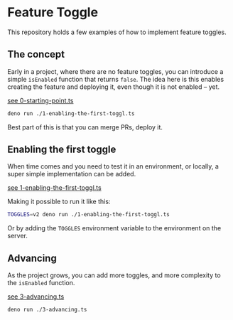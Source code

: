 # Feature Toggle

This repository holds a few examples of how to implement feature toggles.

## The concept

Early in a project, where there are no feature toggles, you
can introduce a simple `isEnabled` function that returns `false`. The idea here is this enables creating the feature and
deploying it, even though it is not enabled – yet.

[see 0-starting-point.ts](./0-starting-point.ts)

```bash
deno run ./1-enabling-the-first-toggl.ts
```

Best part of this is that you can merge PRs, deploy it.

## Enabling the first toggle

When time comes and you need to test it in an environment,
or locally, a super simple implementation can be added.

[see 1-enabling-the-first-toggl.ts](./1-enabling-the-first-toggl.ts)

Making it possible to run it like this:

```bash
TOGGLES=v2 deno run ./1-enabling-the-first-toggl.ts
```

Or by adding the `TOGGLES` environment variable to the environment on the server.

## Advancing

As the project grows, you can add more toggles, and more
complexity to the `isEnabled` function.

[see 3-advancing.ts](./3-advancing.ts)

```bash
deno run ./3-advancing.ts
```
